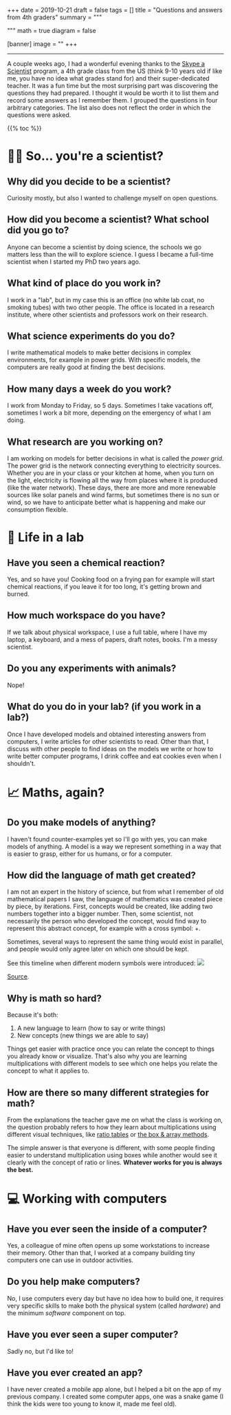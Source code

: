 +++
date = 2019-10-21
draft = false
tags = []
title = "Questions and answers from 4th graders"
summary = """

"""
math = true
diagram = false

[banner]
image = ""
+++

--------

A couple weeks ago, I had a wonderful evening thanks to the
[Skype a Scientist](https://www.skypeascientist.com) program, a 4th grade class
from the US (think 9-10 years old if like me, you have no idea what grades stand for)
and their super-dedicated teacher.
It was a fun time but the most surprising part was discovering the questions
they had prepared. I thought it would be worth it to list them and record some
answers as I remember them.
I grouped the questions in four arbitrary categories. The list also does not
reflect the order in which the questions were asked.

{{% toc %}}

# 👨‍🔬 So... you're a scientist?

## Why did you decide to be a scientist?

Curiosity mostly, but also I wanted to challenge myself on open questions.

## How did you become a scientist? What school did you go to?

Anyone can become a scientist by doing science, the schools we go matters less
than the will to explore science. I guess I became a full-time scientist when I
started my PhD two years ago.

## What kind of place do you work in?

I work in a "lab", but in my case this is an office
(no white lab coat, no smoking tubes) with two other people.
The office is located in a research institute, where other scientists and
professors work on their research.

## What science experiments do you do?

I write mathematical models to make better decisions in complex environments, for
example in power grids.
With specific models, the computers are really good at finding the best decisions.

## How many days a week do you work?

I work from Monday to Friday, so 5 days. Sometimes I take vacations off,
sometimes I work a bit more, depending on the emergency of what I am doing.

## What research are you working on?

I am working on models for better decisions in what is called the *power grid*.
The power grid is the network connecting everything to electricity sources.
Whether you are in your class or your kitchen at home, when you turn on the light,
electricity is flowing all the way from places where it is produced
(like the water network). These days, there are more and more renewable sources
like solar panels and wind farms, but sometimes there is no sun or wind, so we
have to anticipate better what is happening and make our consumption flexible.

# 🏢 Life in a lab

## Have you seen a chemical reaction?

Yes, and so have you! Cooking food on a frying pan for example will start
chemical reactions, if you leave it for too long, it's getting brown and burned.

## How much workspace do you have?

If we talk about physical workspace, I use a full table, where I have my laptop,
a keyboard, and a mess of papers, draft notes, books. I'm a messy scientist.

## Do you any experiments with animals?

Nope!

## What do you do in your lab? (if you work in a lab?)

Once I have developed models and obtained interesting answers from computers, I write articles
for other scientists to read. Other than that, I discuss with other people to
find ideas on the models we write or how to write better computer programs,
I drink coffee and eat cookies even when I shouldn't.

#  📈 Maths, again?

## Do you make models of anything?

I haven't found counter-examples yet so I'll go with yes, you can make
models of anything. A model is a way we represent something in a way that is
easier to grasp, either for us humans, or for a computer.

## How did the language of math get created?

I am not an expert in the history of science, but from what I remember of old
mathematical papers I saw, the language of mathematics was created piece by piece,
by iterations.
First, concepts would be created, like adding two numbers together
into a bigger number. Then, some scientist, not necessarily the person who
developed the concept, would find way to represent this abstract concept, for
example with a cross symbol: $+$.  

Sometimes, several ways to represent the same thing would exist in parallel,
and people would only agree later on which one should be kept.

See this timeline when different modern symbols were introduced:
![](/img/posts/science_qa/notation.png)

[Source](https://en.wikipedia.org/wiki/History_of_mathematical_notation).

## Why is math so hard?

Because it's both:

1. A new language to learn (how to say or write things)
2. New concepts (new things we are able to say)

Things get easier with practice once you can relate the concept to things you
already know or visualize. That's also why you are learning multiplications
with different models to see which one helps you relate the concept to what
it applies to.

## How are there so many different strategies for math?

From the explanations the teacher gave me on what the class is working on, the question
probably refers to how they learn about multiplications using different visual
techniques, like [ratio tables](https://www.youtube.com/watch?v=yfsnm3pLyKc)
or [the box & array methods](http://www.elementarymathconsultant.com/teaching-box-method-multiplication/).  

The simple answer is that everyone is different, with some people finding easier
to understand multiplication using boxes while another would see it clearly with
the concept of ratio or lines. **Whatever works for you is always the best.**

# 💻 Working with computers

## Have you ever seen the inside of a computer?

Yes, a colleague of mine often opens up some workstations to increase their memory.
Other than that, I worked at a company building tiny computers one can use in
outdoor activities.

## Do you help make computers?

No, I use computers every day but have no idea how to build one, it requires very
specific skills to make both the physical system (called *hardware*) and the minimum
*software* component on top.

## Have you ever seen a super computer?

Sadly no, but I'd like to!

## Have you ever created an app?

I have never created a mobile app alone, but I helped a bit on the app of my
previous company. I created some computer apps, one was a snake game
(I think the kids were too young to know it, made me feel old).
